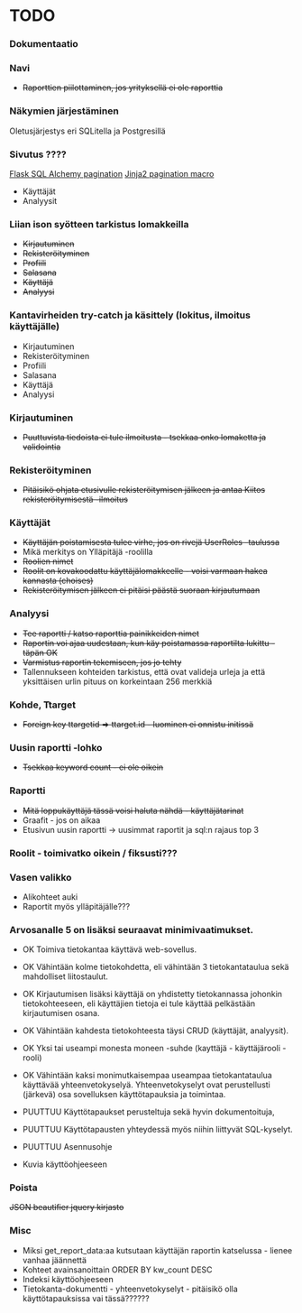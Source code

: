 # TODO

### Dokumentaatio

### Navi
* <del>Raporttien piilottaminen, jos yrityksellä ei ole raporttia</del>

### Näkymien järjestäminen

Oletusjärjestys eri SQLitella ja Postgresillä

### Sivutus ????
[Flask SQL Alchemy pagination](http://flask-sqlalchemy.pocoo.org/2.1/api/?highlight=pagination#flask.ext.sqlalchemy.Pagination)
[Jinja2 pagination macro](https://gist.github.com/allhailwesttexas/8c7fe8f8b53190c2ad8a)
* Käyttäjät
* Analyysit

### Liian ison syötteen tarkistus lomakkeilla

* <del>Kirjautuminen</del>
* <del>Rekisteröityminen</del>
* <del>Profiili</del>
* <del>Salasana</del>
* <del>Käyttäjä</del>
* <del>Analyysi</del>

### Kantavirheiden try-catch ja käsittely (lokitus, ilmoitus käyttäjälle)

* Kirjautuminen
* Rekisteröityminen
* Profiili
* Salasana
* Käyttäjä
* Analyysi

### Kirjautuminen
* <del>Puuttuvista tiedoista ei tule ilmoitusta - tsekkaa onko lomaketta ja validointia</del>

### Rekisteröityminen

* <del>Pitäisikö ohjata etusivulle rekisteröitymisen jälkeen ja antaa Kiitos rekisteröitymisestä -ilmoitus</del>

### Käyttäjät

* <del>Käyttäjän poistamisesta tulee virhe, jos on rivejä UserRoles -taulussa</del> 
* Mikä merkitys on Ylläpitäjä -roolilla
* <del>Roolien nimet</del>
* <del>Roolit on kovakoodattu käyttäjälomakkeelle - voisi varmaan hakea kannasta (choises)</del>
* <del>Rekisteröitymisen jälkeen ei pitäisi päästä suoraan kirjautumaan</del>

### Analyysi

* <del>Tee raportti / katso raporttia painikkeiden nimet</del>
* <del>Raportin voi ajaa uudestaan, kun käy poistamassa raportilta lukittu -täpän OK</del>
* <del>Varmistus raportin tekemiseen, jos jo tehty</del>
* Tallennukseen kohteiden tarkistus, että ovat valideja urleja ja että yksittäisen urlin pituus on korkeintaan 256 merkkiä

### Kohde, Ttarget

* <del>Foreign key ttargetid => ttarget.id - luominen ei onnistu initissä</del>

### Uusin raportti -lohko

* <del>Tsekkaa keyword count - ei ole oikein</del> 

### Raportti

* <del>Mitä loppukäyttäjä tässä voisi haluta nähdä - käyttäjätarinat</del>
* Graafit - jos on aikaa
* Etusivun uusin raportti -> uusimmat raportit ja sql:n rajaus top 3

### Roolit - toimivatko oikein / fiksusti???


### Vasen valikko
* Alikohteet auki
* Raportit myös ylläpitäjälle???


###  Arvosanalle 5 on lisäksi seuraavat minimivaatimukset.

* OK Toimiva tietokantaa käyttävä web-sovellus.
* OK Vähintään kolme tietokohdetta, eli vähintään 3 tietokantataulua sekä mahdolliset liitostaulut.
* OK Kirjautumisen lisäksi käyttäjä on yhdistetty tietokannassa johonkin tietokohteeseen, eli käyttäjien tietoja ei tule käyttää pelkästään kirjautumisen osana.
* OK Vähintään kahdesta tietokohteesta täysi CRUD (käyttäjät, analyysit).
* OK Yksi tai useampi monesta moneen -suhde (kayttäjä - käyttäjärooli - rooli)
* OK Vähintään kaksi monimutkaisempaa useampaa tietokantataulua käyttävää yhteenvetokyselyä. Yhteenvetokyselyt ovat perustellusti (järkevä) osa sovelluksen käyttötapauksia ja toimintaa.

* PUUTTUU Käyttötapaukset perusteltuja sekä hyvin dokumentoituja, 
* PUUTTUU Käyttötapausten yhteydessä myös niihin liittyvät SQL-kyselyt.
* PUUTTUU Asennusohje


* Kuvia käyttöohjeeseen

### Poista

<del>JSON beautifier jquery kirjasto</del>

### Misc

* Miksi get_report_data:aa kutsutaan käyttäjän raportin katselussa - lienee vanhaa jäännettä
* Kohteet avainsanoittain ORDER BY kw_count DESC
* Indeksi käyttöohjeeseen
* Tietokanta-dokumentti - yhteenvetokyselyt - pitäisikö olla käyttötapauksissa vai tässä??????